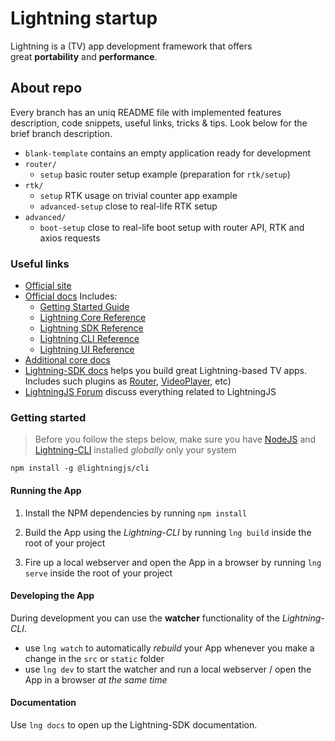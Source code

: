 # Lightning startup
Lightning is a (TV) app development framework that offers great **portability** and **performance**.

## About repo
Every branch has an uniq README file with implemented features description, code snippets, useful links, tricks & tips. Look below for the brief branch description.
- `blank-template` contains an empty application ready for development
- `router/`
	- `setup` basic router setup example (preparation for `rtk/setup`)
- `rtk/`
	- `setup` RTK usage on trivial counter app example
	- `advanced-setup` close to real-life RTK setup
- `advanced/`
  - `boot-setup` close to real-life boot setup with router API, RTK and axios requests

### Useful links
- [Official site](https://lightningjs.io/)
- [Official docs](https://lightningjs.io/docs)
	Includes:
	- [Getting Started Guide](https://lightningjs.io/docs/#/getting-started/index?id=getting-started-guide)
	- [Lightning Core Reference](https://lightningjs.io/docs/#/lightning-core-reference/index?id=lightning-core-reference)
	- [Lightning SDK Reference](https://lightningjs.io/docs/#/lightning-sdk-reference/index?id=lightning-sdk-reference)
	- [Lightning CLI Reference](https://lightningjs.io/docs/#/lightning-cli-reference/index?id=lightning-cli-reference)
	- [Lightning UI Reference](https://lightningjs.io/docs/#/lightning-ui-reference/index?id=lightning-ui-reference)
- [Additional core docs](https://rdkcentral.github.io/Lightning/docs/introduction/introduction)
- [Lightning-SDK docs](https://rdkcentral.github.io/Lightning-SDK) helps you build great Lightning-based TV apps.
	Includes such plugins as [Router](https://rdkcentral.github.io/Lightning-SDK/#/plugins/router/index?id=router), [VideoPlayer](https://rdkcentral.github.io/Lightning-SDK/#/plugins/videoplayer?id=videoplayer), etc)
- [LightningJS Forum](https://forum.lightningjs.io/) discuss everything related to LightningJS


### Getting started

> Before you follow the steps below, make sure you have
[NodeJS](https://nodejs.org/en/download) and [Lightning-CLI](https://rdkcentral.github.io/Lightning-CLI/#/) installed _globally_ only your system

```
npm install -g @lightningjs/cli
```

#### Running the App

1. Install the NPM dependencies by running `npm install`

2. Build the App using the _Lightning-CLI_ by running `lng build` inside the root of your project

3. Fire up a local webserver and open the App in a browser by running `lng serve` inside the root of your project

#### Developing the App

During development you can use the **watcher** functionality of the _Lightning-CLI_.

- use `lng watch` to automatically _rebuild_ your App whenever you make a change in the `src` or  `static` folder
- use `lng dev` to start the watcher and run a local webserver / open the App in a browser _at the same time_

#### Documentation

Use `lng docs` to open up the Lightning-SDK documentation.
